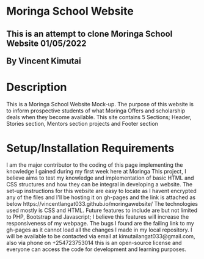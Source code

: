  <h1> Moringa School Website</h1>
 <h2> This is an attempt to clone Moringa School Website 01/05/2022

By Vincent Kimutai</h2>

<h1> Description</h2>

This is a Moringa School Website Mock-up. The purpose of this website is to inform prospective students of what Moringa Offers and scholarship deals when they become available. This site contains 5 Sections; Header, Stories section, Mentors section projects and Footer section
<h1> Setup/Installation Requirements </h1>
I am the major contributor to the coding of this page implementing the knowledge I gained during my first week here at Moringa
This project, I believe aims to test my knowledge and implementation of basic HTML and CSS structures and how they can be integral in developing a website.
The set-up instructions for this website are easy to locate as I havent encrypted any of the files and I'll be hosting it on gh-pages and the link is attached as below https://vincentlangat033.github.io/moringawebsite/
The technologies used mostly is CSS and HTML.
Future features to include are but not limited to PHP, Bootstrap and Javascript; I believe this features will increase the responsiveness of my webpage.
The bugs I found are the failing link to my gh-pages as it cannot load all the changes I made in my local repository.
I will be available to be contacted via email at kimutailangat033@gmail.com, also via phone on +254723753014
this is an open-source license and everyone can access the code for development and learning purposes.

